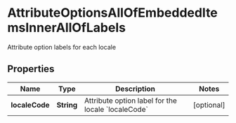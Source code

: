 

# AttributeOptionsAllOfEmbeddedItemsInnerAllOfLabels

Attribute option labels for each locale

## Properties

| Name | Type | Description | Notes |
|------------ | ------------- | ------------- | -------------|
|**localeCode** | **String** | Attribute option label for the locale &#x60;localeCode&#x60; |  [optional] |



